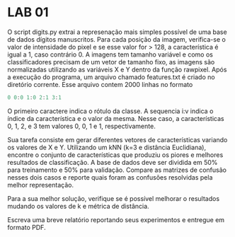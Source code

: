 
# LAB 01

O script digits.py extrai a represenação mais simples possível de uma base de dados dígitos manuscritos. Para cada posição da imagem, verifica-se o valor de intensidade do pixel e se esse valor for > 128, a característica é igual a 1, caso contrário 0. A imagens tem tamanho variável e como os classificadores precisam de um vetor de tamanho fixo, as imagens são normalizadas utilizando as variáveis X e Y dentro da função rawpixel. Após a execução do programa, um arquivo chamado features.txt é criado no diretório corrente. Esse arquivo contem 2000 linhas no formato

```c
0 0:0 1:0 2:1 3:1
```

O primeiro caractere indica o rótulo da classe. A sequencia i:v indica o índice da característica e o valor da mesma. Nesse caso, a características 0, 1, 2, e 3 tem valores 0, 0, 1 e 1, respectivamente.

Sua tarefa consiste em gerar diferentes vetores de características variando os valores de X e Y. Utilizando um kNN (k=3 e distância Euclidiana), encontre o conjunto de características que produziu os piores e melhores resultados de classificação. A base de dados deve ser dividida em 50% para treinamento e 50% para validação. Compare as matrizes de confusão nesses dois casos e reporte quais foram as confusões resolvidas pela melhor representação.

Para a sua melhor solução, verifique se é possível melhorar o resultados mudando os valores de k e métrica de distância.

Escreva uma breve relatório reportando seus experimentos e entregue em formato PDF.
